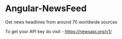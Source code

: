 # Angular-NewsFeed
Get news headlines from around 70 worldwide sources

To get your API key do visit - https://newsapi.org/v1/
